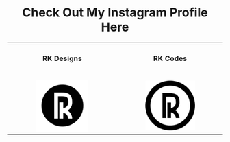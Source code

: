 <H1 align="center">Check Out My Instagram Profile Here</H1>

<table style="width:100%">
  <tr>
    <th style="text-align:center"><H3>RK Designs</H3></th>
    <th style="text-align:center"><H3>RK Codes</H3></th>
  </tr>
  <tr>
    <td style="text-align:center">
    <br>
    <a href="https://www.instagram.com/rk01.designs/" align="center">
    <img src="images/ig_rkd.png" alt="instagram" width="50%">
    </a>
    </td>
    <td style="text-align:center">
    <br>
    <a href="https://www.instagram.com/rk01.codes/" align="center">
    <img src="images/ig_rkc.png" alt="instagram" width="50%">
    </a>
    </td>
  </tr>
</table>
